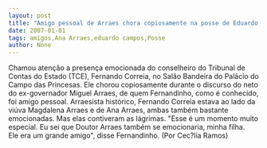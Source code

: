 ```yaml
---
layout: post
title: "Amigo pessoal de Arraes chora copiosamente na posse de Eduardo Campos"
date: 2007-01-01
tags: amigos,Ana Arraes,eduardo campos,Posse
author: None
---
```

Chamou atenção a presença emocionada do conselheiro do Tribunal de Contas do Estado (TCE), Fernando Correia, no Salão Bandeira do&nbsp;Palácio do Campo das Princesas.
Ele chorou copiosamente durante o discurso do neto do ex-governador Miguel Arraes, de quem Fernandinho, como é&nbsp;conhecido, foi amigo pessoal.
Arraesista histórico, Fernando Correia estava ao lado da viúva Magdalena Arraes e de Ana Arraes, ambas também bastante emocionadas. Mas elas contiveram as lágrimas. 
\"Esse&nbsp;é um momento muito especial. Eu sei que Doutor Arraes também se emocionaria, minha filha. Ele&nbsp;era um grande amigo\", disse Fernandinho.
(Por Cec?lia Ramos) 